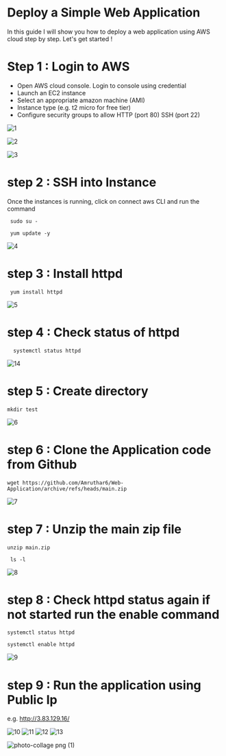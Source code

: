 # Deploy a Simple Web Application

In this guide I will show you how to deploy a web  application using AWS cloud step by step. Let's get started !

# Step 1 : Login to AWS 

- Open AWS cloud console. Login to console using credential
- Launch an EC2 instance
- Select an appropriate amazon machine (AMI)
- Instance type (e.g. t2 micro for free tier)
- Configure security groups to allow HTTP (port 80) SSH (port 22)
  
![1](https://github.com/user-attachments/assets/246906fd-a91c-47b6-9a9a-532b83144b65)

![2](https://github.com/user-attachments/assets/819d73a6-0377-4293-804e-a47991bdce3b)

![3](https://github.com/user-attachments/assets/5a5361b0-bb76-4099-8ca4-ac5e710e1057)

# step 2 : SSH into Instance

Once the instances is running, click on connect aws CLI and run the command
``` git
 sudo su -
```
``` git
 yum update -y
```

![4](https://github.com/user-attachments/assets/ded460db-c244-4461-9c5b-5044b96c879d)

# step 3 : Install httpd
``` git
 yum install httpd
```

![5](https://github.com/user-attachments/assets/b37f8973-e0ed-46a3-b9d6-e964476019bb)

# step 4 : Check status of httpd
``` git
  systemctl status httpd
```
![14](https://github.com/user-attachments/assets/48300c92-2f3d-4444-b56a-3636f4ab6ad8)

# step 5 : Create directory 
``` git
mkdir test
```

![6](https://github.com/user-attachments/assets/375b9a82-088f-41e6-9b08-95a8af14a7b1)

# step 6 : Clone the Application code from Github
``` git
wget https://github.com/Amruthar6/Web-Application/archive/refs/heads/main.zip
```

![7](https://github.com/user-attachments/assets/60157923-6985-4988-bb7b-1ed77938d69b)

# step 7 : Unzip the main zip file
``` git
unzip main.zip
```
``` git
 ls -l
```

![8](https://github.com/user-attachments/assets/2d8c41ee-5514-46ce-a31a-4659f6208049)

# step 8 : Check httpd status again if not started run the enable command
``` git 
systemctl status httpd
```
``` git
systemctl enable httpd
```

![9](https://github.com/user-attachments/assets/df1943f6-a226-421a-9048-d41f12395abb)

# step 9 : Run the application using Public Ip  
e.g.
http://3.83.129.16/

![10](https://github.com/user-attachments/assets/ec4a0460-0d58-4677-ab95-142788b7a6b5)
![11](https://github.com/user-attachments/assets/38839e11-ca5d-4c81-a66f-273871d46805)
![12](https://github.com/user-attachments/assets/e379c51a-d1ee-4297-a242-9fbed3c61257)
![13](https://github.com/user-attachments/assets/79ea34a9-410c-4cec-87d5-d2f8f87b4c7d)

![photo-collage png (1)](https://github.com/user-attachments/assets/f119db44-4902-48d1-a10e-05ab7f36039a)
 
